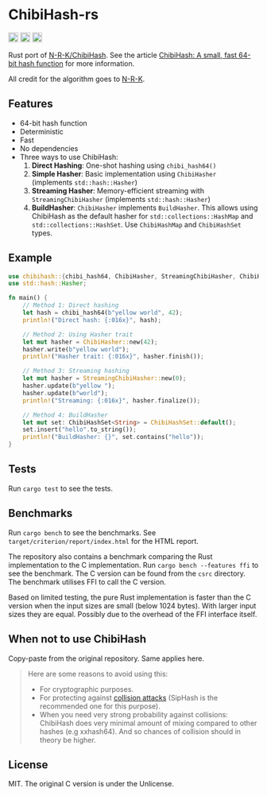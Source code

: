 # ChibiHash-rs

[<img alt="crates.io" src="https://img.shields.io/crates/v/chibihash.svg?style=for-the-badge&color=fc8d62&logo=rust" height="20">](https://crates.io/crates/chibihash)
[<img alt="docs.rs" src="https://img.shields.io/badge/docs.rs-chibihash-66c2a5?style=for-the-badge&labelColor=555555&logo=docs.rs" height="20">](https://docs.rs/chibihash)
[<img alt="build status" src="https://img.shields.io/github/actions/workflow/status/thevilledev/chibihash-rs/test.yml?branch=main&style=for-the-badge" height="20">](https://github.com/thevilledev/chibihash-rs/actions?query=branch%3Amain)

Rust port of [N-R-K/ChibiHash](https://github.com/N-R-K/ChibiHash). See the article [ChibiHash: A small, fast 64-bit hash function](https://nrk.neocities.org/articles/chibihash) for more information.

All credit for the algorithm goes to [N-R-K](https://github.com/N-R-K).

## Features

- 64-bit hash function
- Deterministic
- Fast
- No dependencies
- Three ways to use ChibiHash:
  1. **Direct Hashing**: One-shot hashing using `chibi_hash64()`
  2. **Simple Hasher**: Basic implementation using `ChibiHasher` (implements `std::hash::Hasher`)
  3. **Streaming Hasher**: Memory-efficient streaming with `StreamingChibiHasher` (implements `std::hash::Hasher`)
  4. **BuildHasher**: `ChibiHasher` implements `BuildHasher`. This allows using ChibiHash as the default hasher for `std::collections::HashMap` and `std::collections::HashSet`. Use `ChibiHashMap` and `ChibiHashSet` types.
## Example

```rust
use chibihash::{chibi_hash64, ChibiHasher, StreamingChibiHasher, ChibiHashMap, ChibiHashSet};
use std::hash::Hasher;

fn main() {
    // Method 1: Direct hashing
    let hash = chibi_hash64(b"yellow world", 42);
    println!("Direct hash: {:016x}", hash);

    // Method 2: Using Hasher trait
    let mut hasher = ChibiHasher::new(42);
    hasher.write(b"yellow world");
    println!("Hasher trait: {:016x}", hasher.finish());

    // Method 3: Streaming hashing
    let mut hasher = StreamingChibiHasher::new(0);
    hasher.update(b"yellow ");
    hasher.update(b"world");
    println!("Streaming: {:016x}", hasher.finalize());

    // Method 4: BuildHasher
    let mut set: ChibiHashSet<String> = ChibiHashSet::default();
    set.insert("hello".to_string());
    println!("BuildHasher: {}", set.contains("hello"));
}
```

## Tests

Run `cargo test` to see the tests.

## Benchmarks

Run `cargo bench` to see the benchmarks. See `target/criterion/report/index.html` for the HTML report.

The repository also contains a benchmark comparing the Rust implementation to the C implementation. Run `cargo bench --features ffi` to see the benchmark. The C version can be found from the `csrc` directory. The benchmark utilises FFI to call the C version.

Based on limited testing, the pure Rust implementation is faster than the C version when the input sizes are small (below 1024 bytes). With larger input sizes they are equal. Possibly due to the overhead of the FFI interface itself.

## When not to use ChibiHash

Copy-paste from the original repository. Same applies here.

>Here are some reasons to avoid using this:
>
>* For cryptographic purposes.
>* For protecting against [collision attacks](https://en.wikipedia.org/wiki/Collision_attack) (SipHash is the recommended one for this purpose).
>* When you need very strong probability against collisions: ChibiHash does very
>  minimal amount of mixing compared to other hashes (e.g xxhash64). And so
>  chances of collision should in theory be higher.

## License

MIT. The original C version is under the Unlicense.